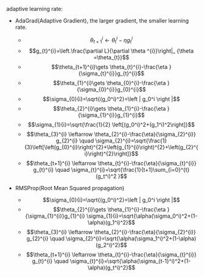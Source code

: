 adaptive learning rate:

- AdaGrad(Adaptive Gradient), the larger gradient, the smaller learning rate.
  - $$\theta_{t+1}^{i}\gets \theta_{t}^{i}-\eta g_{t}^{i}$$
  - $$g_{t}^{i}=\left.\frac{\partial L}{\partial \theta ^{i}}\right|_ {\theta =\theta_{t}}$$
  - $$\theta_{t+1}^{i}\gets \theta_{t}^{i}-\frac{\eta }{\sigma_{t}^{i}}g_{t}^{i}$$
  - $$\theta_{1}^{i}\gets \theta_{0}^{i}-\frac{\eta }{\sigma_{0}^{i}}g_{0}^{i}$$
  - $$\sigma_{0}{i}=\sqrt{(g_0^i)^2}=\left | g_0^i \right |$$
  - $$\theta_{2}^{i}\gets \theta_{1}^{i}-\frac{\eta }{\sigma_{1}^{i}}g_{1}^{i}$$
  - $$\sigma_{1}{i}=\sqrt{\frac{1}{2} \left[(g_0^i)^2+(g_1^i)^2\right]}$$
  - $$\theta_{3}^{i} \leftarrow \theta_{2}^{i}-\frac{\eta}{\sigma_{2}^{i}} g_{2}^{i} \quad \sigma_{2}^{i}=\sqrt{\frac{1}{3}\left[\left(g_{0}^{i}\right)^{2}+\left(g_{1}^{i}\right)^{2}+\left(g_{2}^{i}\right)^{2}\right]}$$
  - $$\theta_{t+1}^{i} \leftarrow \theta_{t}^{i}-\frac{\eta}{\sigma_{t}^{i}} g_{t}^{i} \quad \sigma_{t}^{i}=\sqrt{\frac{1}{t+1}\sum_{i=0}^{t}(g_t^i)^2 }$$

- RMSProp(Root Mean Squared propagation)
  - $$\sigma_{0}{i}=\sqrt{(g_0^i)^2}=\left | g_0^i \right |$$
  - $$\theta_{2}^{i}\gets \theta_{1}^{i}-\frac{\eta }{\sigma_{1}^{i}}g_{1}^{i} \sigma_{1}{i}=\sqrt{\alpha(\sigma_0^i)^2+(1-\alpha)(g_1^i)^2}$$
  - $$\theta_{3}^{i} \leftarrow \theta_{2}^{i}-\frac{\eta}{\sigma_{2}^{i}} g_{2}^{i} \quad \sigma_{2}^{i}=\sqrt{\alpha(\sigma_1^i)^2+(1-\alpha)(g_2^i)^2}$$
  - $$\theta_{t+1}^{i} \leftarrow \theta_{t}^{i}-\frac{\eta}{\sigma_{t}^{i}} g_{t}^{i} \quad \sigma_{t}^{i}=\sqrt{\alpha(\sigma_{t-1}^i)^2+(1-\alpha)(g_t^i)^2}$$
